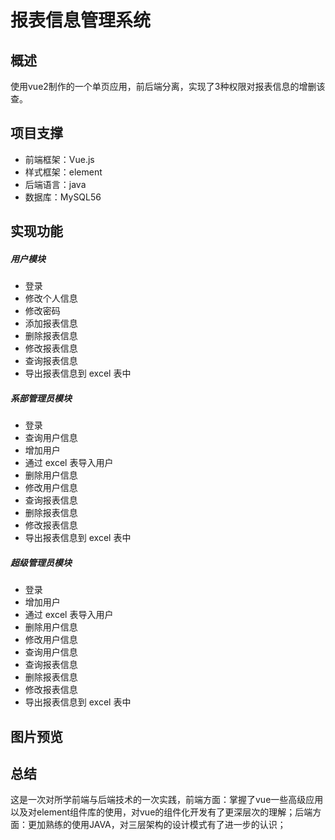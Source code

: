 # 报表信息管理系统
## 概述

使用vue2制作的一个单页应用，前后端分离，实现了3种权限对报表信息的增删该查。

## 项目支撑
* 前端框架：Vue.js
* 样式框架：element
* 后端语言：java
* 数据库：MySQL56


## 实现功能
##### 用户模块
* 登录
* 修改个人信息
* 修改密码
* 添加报表信息
* 删除报表信息
* 修改报表信息
* 查询报表信息
* 导出报表信息到 excel 表中
##### 系部管理员模块
* 登录
* 查询用户信息
* 增加用户
* 通过 excel 表导入用户
* 删除用户信息
* 修改用户信息
* 查询报表信息
* 删除报表信息
* 修改报表信息
* 导出报表信息到 excel 表中
##### 超级管理员模块
* 登录
* 增加用户
* 通过 excel 表导入用户
* 删除用户信息
* 修改用户信息
* 查询用户信息
* 查询报表信息
* 删除报表信息
* 修改报表信息
* 导出报表信息到 excel 表中

## 图片预览

## 总结

这是一次对所学前端与后端技术的一次实践，前端方面：掌握了vue一些高级应用以及对element组件库的使用，对vue的组件化开发有了更深层次的理解；后端方面：更加熟练的使用JAVA，对三层架构的设计模式有了进一步的认识；
